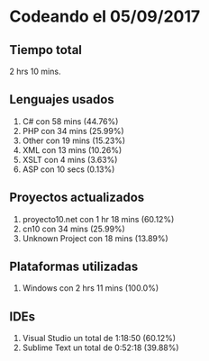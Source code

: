 # Codeando el 05/09/2017

## Tiempo total
2 hrs 10 mins.

## Lenguajes usados
1. C# con 58 mins (44.76%)
1. PHP con 34 mins (25.99%)
1. Other con 19 mins (15.23%)
1. XML con 13 mins (10.26%)
1. XSLT con 4 mins (3.63%)
1. ASP con 10 secs (0.13%)

## Proyectos actualizados
1. proyecto10.net con 1 hr 18 mins (60.12%)
1. cn10 con 34 mins (25.99%)
1. Unknown Project con 18 mins (13.89%)

## Plataformas utilizadas
1. Windows con 2 hrs 11 mins (100.0%)

## IDEs
1. Visual Studio un total de 1:18:50 (60.12%)
1. Sublime Text un total de 0:52:18 (39.88%)
